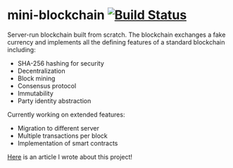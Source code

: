 # mini-blockchain [![Build Status](https://travis-ci.org/QVDev/mini-blockchain.svg?branch=master)](https://travis-ci.org/QVDev/mini-blockchain)
Server-run blockchain built from scratch. The blockchain exchanges a fake currency and implements all the defining features of a
standard blockchain including:
* SHA-256 hashing for security
* Decentralization
* Block mining
* Consensus protocol
* Immutability 
* Party identity abstraction

Currently working on extended features:
* Migration to different server
* Multiple transactions per block
* Implementation of smart contracts

[Here](https://medium.com/@rthotakura97/https-medium-com-rthotakura97-how-i-created-my-own-mini-blockchain-e9c899c40b58) is an article I wrote about this project!
